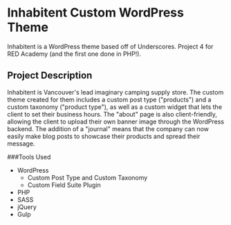 # Inhabitent Custom WordPress Theme

Inhabitent is a WordPress theme based off of Underscores. Project 4 for RED Academy (and the first one done in PHP!).

## Project Description

Inhabitent is Vancouver's lead imaginary camping supply store. The custom theme created for them includes a custom post type ("products") and a custom taxonomy ("product type"), as well as a custom widget that lets the client to set their business hours. The "about" page is also client-friendly, allowing the client to upload their own banner image through the WordPress backend. The addition of a "journal" means that the company can now easily make blog posts to showcase their products and spread their message.

###Tools Used

- WordPress
  - Custom Post Type and Custom Taxonomy
  - Custom Field Suite Plugin
- PHP
- SASS
- jQuery
- Gulp